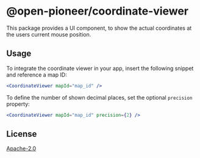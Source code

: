 # @open-pioneer/coordinate-viewer

This package provides a UI component, to show the actual coordinates at the users current mouse position.

## Usage

To integrate the coordinate viewer in your app, insert the following snippet and reference a map ID:

```jsx
<CoordinateViewer mapId="map_id" />
```

To define the number of shown decimal places, set the optional `precision` property:

```jsx
<CoordinateViewer mapId="map_id" precision={2} />
```

## License

[Apache-2.0](https://www.apache.org/licenses/LICENSE-2.0)
